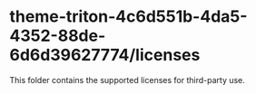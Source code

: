 # theme-triton-4c6d551b-4da5-4352-88de-6d6d39627774/licenses

This folder contains the supported licenses for third-party use.

